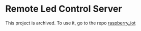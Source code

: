 # Remote Led Control Server
This project is archived. To use it, go to the repo [raspberry_iot](https://github.com/daproclaima/raspberry_iot)
